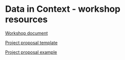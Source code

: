 # Data in Context - workshop resources

[Workshop document](./data_in_context_workshop_document.pdf)

[Project proposal template](./project_proposal_template.pdf)

[Project proposal example](./project_proposal_example.pdf)
